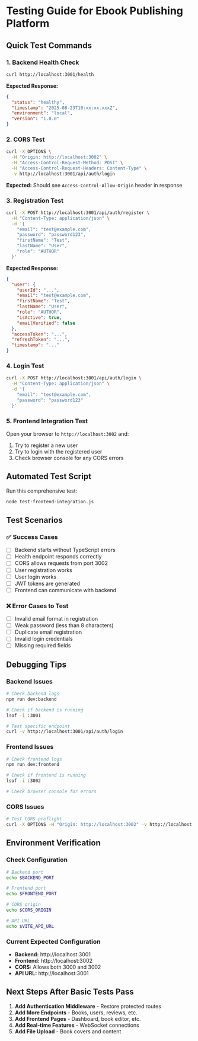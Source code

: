 # Testing Guide for Ebook Publishing Platform

## Quick Test Commands

### 1. Backend Health Check
```bash
curl http://localhost:3001/health
```
**Expected Response:**
```json
{
  "status": "healthy",
  "timestamp": "2025-08-23T10:xx:xx.xxxZ",
  "environment": "local",
  "version": "1.0.0"
}
```

### 2. CORS Test
```bash
curl -X OPTIONS \
  -H "Origin: http://localhost:3002" \
  -H "Access-Control-Request-Method: POST" \
  -H "Access-Control-Request-Headers: Content-Type" \
  -v http://localhost:3001/api/auth/login
```
**Expected:** Should see `Access-Control-Allow-Origin` header in response

### 3. Registration Test
```bash
curl -X POST http://localhost:3001/api/auth/register \
  -H "Content-Type: application/json" \
  -d '{
    "email": "test@example.com",
    "password": "password123",
    "firstName": "Test",
    "lastName": "User",
    "role": "AUTHOR"
  }'
```
**Expected Response:**
```json
{
  "user": {
    "userId": "...",
    "email": "test@example.com",
    "firstName": "Test",
    "lastName": "User",
    "role": "AUTHOR",
    "isActive": true,
    "emailVerified": false
  },
  "accessToken": "...",
  "refreshToken": "...",
  "timestamp": "..."
}
```

### 4. Login Test
```bash
curl -X POST http://localhost:3001/api/auth/login \
  -H "Content-Type: application/json" \
  -d '{
    "email": "test@example.com",
    "password": "password123"
  }'
```

### 5. Frontend Integration Test
Open your browser to `http://localhost:3002` and:
1. Try to register a new user
2. Try to login with the registered user
3. Check browser console for any CORS errors

## Automated Test Script

Run this comprehensive test:
```bash
node test-frontend-integration.js
```

## Test Scenarios

### ✅ Success Cases
- [ ] Backend starts without TypeScript errors
- [ ] Health endpoint responds correctly
- [ ] CORS allows requests from port 3002
- [ ] User registration works
- [ ] User login works
- [ ] JWT tokens are generated
- [ ] Frontend can communicate with backend

### ❌ Error Cases to Test
- [ ] Invalid email format in registration
- [ ] Weak password (less than 8 characters)
- [ ] Duplicate email registration
- [ ] Invalid login credentials
- [ ] Missing required fields

## Debugging Tips

### Backend Issues
```bash
# Check backend logs
npm run dev:backend

# Check if backend is running
lsof -i :3001

# Test specific endpoint
curl -v http://localhost:3001/api/auth/login
```

### Frontend Issues
```bash
# Check frontend logs
npm run dev:frontend

# Check if frontend is running
lsof -i :3002

# Check browser console for errors
```

### CORS Issues
```bash
# Test CORS preflight
curl -X OPTIONS -H "Origin: http://localhost:3002" -v http://localhost:3001/api/auth/login
```

## Environment Verification

### Check Configuration
```bash
# Backend port
echo $BACKEND_PORT

# Frontend port  
echo $FRONTEND_PORT

# CORS origin
echo $CORS_ORIGIN

# API URL
echo $VITE_API_URL
```

### Current Expected Configuration
- **Backend:** http://localhost:3001
- **Frontend:** http://localhost:3002
- **CORS:** Allows both 3000 and 3002
- **API URL:** http://localhost:3001

## Next Steps After Basic Tests Pass

1. **Add Authentication Middleware** - Restore protected routes
2. **Add More Endpoints** - Books, users, reviews, etc.
3. **Add Frontend Pages** - Dashboard, book editor, etc.
4. **Add Real-time Features** - WebSocket connections
5. **Add File Upload** - Book covers and content